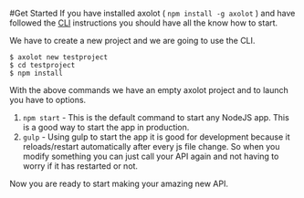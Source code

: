 #Get Started
If you have installed axolot ( `npm install -g axolot` ) and have followed the [CLI](./cli.md) instructions you should have all the know how to start.

We have to create a new project and we are going to use the CLI.

```
$ axolot new testproject
$ cd testproject
$ npm install
```

With the above commands we have an empty axolot project and to launch you have to options.

1. `npm start` - This is the default command to start any NodeJS app. This is a good way to start the app in production.
2. `gulp` - Using gulp to start the app it is good for development because it reloads/restart automatically after every js file change. So when you modify something you can just call your API again and not having to worry if it has restarted or not.

Now you are ready to start making your amazing new API.